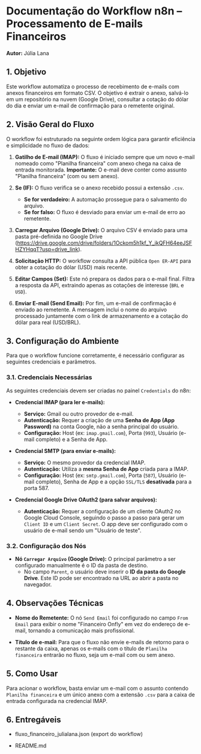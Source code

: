 # Documentação do Workflow n8n – Processamento de E-mails Financeiros

**Autor:** Júlia Lana

## 1. Objetivo

Este workflow automatiza o processo de recebimento de e-mails com anexos financeiros em formato CSV. O objetivo é extrair o anexo, salvá-lo em um repositório na nuvem (Google Drive), consultar a cotação do dólar do dia e enviar um e-mail de confirmação para o remetente original.

## 2. Visão Geral do Fluxo

O workflow foi estruturado na seguinte ordem lógica para garantir eficiência e simplicidade no fluxo de dados:

1.  **Gatilho de E-mail (IMAP):** O fluxo é iniciado sempre que um novo e-mail nomeado como "Planilha financeira" com anexo chega na caixa de entrada monitorada. **Importante:** O e-mail deve conter como assunto "Planilha financeira" (com ou sem anexo).

2.  **Se (IF):** O fluxo verifica se o anexo recebido possui a extensão `.csv`.
    * **Se for verdadeiro:** A automação prossegue para o salvamento do arquivo.
    * **Se for falso:** O fluxo é desviado para enviar um e-mail de erro ao remetente.

3.  **Carregar Arquivo (Google Drive):** O arquivo CSV é enviado para uma pasta pré-definida no Google Drive (https://drive.google.com/drive/folders/1Ockom5h1kf_Y_ikQFH64eeJSFHZYHqqT?usp=drive_link). 

4.  **Solicitação HTTP:** O workflow consulta a API pública `Open ER-API` para obter a cotação do dólar (USD) mais recente.

5.  **Editar Campos (Set):** Este nó prepara os dados para o e-mail final. Filtra a resposta da API, extraindo apenas as cotações de interesse (`BRL` e `USD`).

6.  **Enviar E-mail (Send Email):** Por fim, um e-mail de confirmação é enviado ao remetente. A mensagem inclui o nome do arquivo processado juntamente com o link de armazenamento e a cotação do dólar para real (USD/BRL).

## 3. Configuração do Ambiente

Para que o workflow funcione corretamente, é necessário configurar as seguintes credenciais e parâmetros.

### 3.1. Credenciais Necessárias

As seguintes credenciais devem ser criadas no painel `Credentials` do n8n:

* **Credencial IMAP (para ler e-mails):**
    * **Serviço:** Gmail ou outro provedor de e-mail.
    * **Autenticação:** Requer a criação de uma **Senha de App (App Password)** na conta Google, não a senha principal do usuário.
    * **Configuração:** Host (ex: `imap.gmail.com`), Porta (`993`), Usuário (e-mail completo) e a Senha de App.

* **Credencial SMTP (para enviar e-mails):**
    * **Serviço:** O mesmo provedor da credencial IMAP.
    * **Autenticação:** Utiliza a **mesma Senha de App** criada para a IMAP.
    * **Configuração:** Host (ex: `smtp.gmail.com`), Porta (`587`), Usuário (e-mail completo), Senha de App e a opção `SSL/TLS` **desativada** para a porta 587.

* **Credencial Google Drive OAuth2 (para salvar arquivos):**
    * **Autenticação:** Requer a configuração de um cliente OAuth2 no Google Cloud Console, seguindo o passo a passo para gerar um `Client ID` e um `Client Secret`. O app deve ser configurado com o usuário de e-mail sendo um "Usuário de teste".

### 3.2. Configuração dos Nós

* **Nó `Carregar Arquivo` (Google Drive):** O principal parâmetro a ser configurado manualmente é o ID da pasta de destino.
    * No campo `Parent`, o usuário deve inserir o **ID da pasta do Google Drive**. Este ID pode ser encontrado na URL ao abrir a pasta no navegador.

## 4. Observações Técnicas

* **Nome do Remetente:** O nó `Send Email` foi configurado no campo `From Email` para exibir o nome "Financeiro Onfly" em vez do endereço de e-mail, tornando a comunicação mais profissional.

* **Título de e-mail:** Para que o fluxo não envie e-mails de retorno para o restante da caixa, apenas os e-mails com o título de `Planilha financeira`  entrarão no fluxo, seja um e-mail com ou sem anexo.

## 5. Como Usar

Para acionar o workflow, basta enviar um e-mail com o assunto contendo `Planilha financeira` e um único anexo com a extensão `.csv` para a caixa de entrada configurada na credencial IMAP.

## 6. Entregáveis

* fluxo_financeiro_julialana.json (export do workflow)

* README.md

